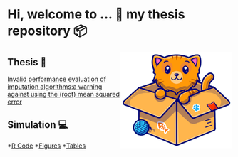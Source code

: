 # Hi, welcome to ... :wave:  my thesis repository :package:
<img align="right" width="250" src="/Simulation/Workspaces/img.png">

## Thesis :notebook:
[Invalid performance evaluation of imputation algorithms:a warning against using the (root) mean squared error](/Report/Thesis.pdf)

## Simulation :computer: 
*[R Code](/Simulation/)
*[Figures](/Simulation/Figures/) 
*[Tables](/Simulation/Tables/)
